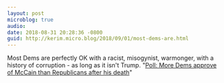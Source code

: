 ```yaml
---
layout: post
microblog: true
audio: 
date: 2018-08-31 20:28:36 -0800
guid: http://kerim.micro.blog/2018/09/01/most-dems-are.html
---
```

Most Dems are perfectly OK with a racist, misogynist, warmonger, with a history of corruption - as long as it isn't Trump.  "[Poll: More Dems approve of McCain than Republicans after his death](http://thehill.com/blogs/blog-briefing-room/news/404587-poll-more-dems-approve-of-mccain-than-republicans-after-his)"

